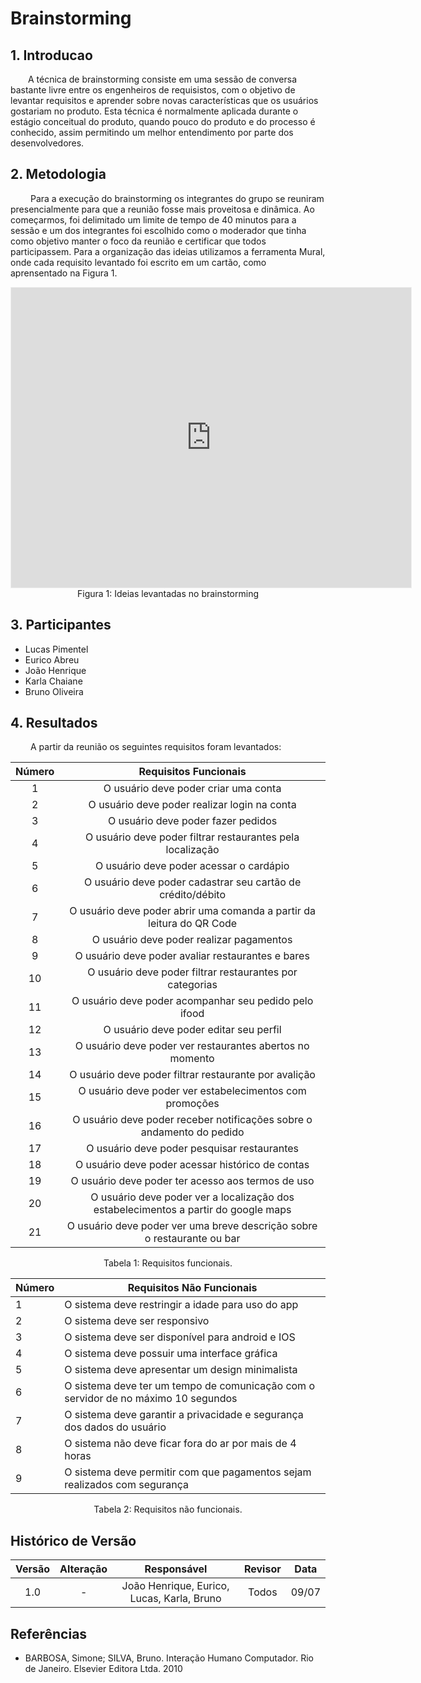 # Brainstorming

## 1. Introducao
&emsp;&emsp;A técnica de brainstorming consiste em uma sessão de conversa bastante livre entre os engenheiros de requisistos, com o objetivo de levantar requisitos e aprender sobre novas características que os usuários gostariam no produto. Esta técnica é normalmente aplicada durante o estágio conceitual do produto, quando pouco do produto e do processo é conhecido, assim permitindo um melhor entendimento por parte dos desenvolvedores.

## 2. Metodologia
&emsp;&emsp; Para a execução do brainstorming  os integrantes do grupo se reuniram presencialmente para que a reunião fosse mais proveitosa e dinâmica. Ao começarmos, foi delimitado um limite de tempo de 40 minutos para a sessão e um dos integrantes foi escolhido como o moderador que tinha como objetivo manter o foco da reunião e certificar que todos participassem. Para a organização das ideias utilizamos a ferramenta Mural, onde cada requisito levantado foi escrito em um cartão, como aprensentado na Figura 1.

<iframe src='https://app.mural.co/embed/ebdc3b56-9c6b-4ac5-b270-32cedb7a4f96'
        width='100%'
        height='480px'
        style='min-width: 640px; min-height: 480px; background-color: #f4f4f4; border: 1px solid #efefef'
        sandbox='allow-same-origin allow-scripts allow-modals allow-popups allow-popups-to-escape-sandbox'>
</iframe>
<center>
        Figura 1: Ideias levantadas no brainstorming
</center>

## 3. Participantes
- Lucas Pimentel
- Eurico Abreu
- João Henrique
- Karla Chaiane
- Bruno Oliveira

## 4. Resultados
&emsp;&emsp; A partir da reunião os seguintes requisitos foram levantados:

<center>

| Número | Requisitos Funcionais                                         |
| :------: | :--------------------------------------------------: |
| 1    | O usuário deve poder criar uma conta |
| 2    | O usuário deve poder realizar login na conta         |
| 3    | O usuário deve poder fazer pedidos      |
| 4    | O usuário deve poder filtrar restaurantes pela localização       |
| 5    | O usuário deve poder acessar o cardápio      |
| 6    | O usuário deve poder cadastrar seu cartão de crédito/débito        |
| 7    | O usuário deve poder abrir uma comanda a partir da leitura do QR Code       |
| 8    | O usuário deve poder realizar pagamentos        |
| 9    | O usuário deve poder avaliar restaurantes e bares      |
| 10   | O usuário deve poder filtrar restaurantes por categorias       |
| 11   | O usuário deve poder acompanhar seu pedido pelo ifood        |
| 12   | O usuário deve poder editar seu perfil        |
| 13   | O usuário deve poder ver restaurantes abertos no momento         |
| 14   | O usuário deve poder filtrar restaurante por avalição       |
| 15   | O usuário deve poder ver estabelecimentos com promoções        |
| 16   | O usuário deve poder receber notificações sobre o andamento do pedido        |
| 17   | O usuário deve poder pesquisar restaurantes        |
| 18   | O usuário deve poder acessar histórico de contas       |
| 19   | O usuário deve poder ter acesso aos termos de uso        |
| 20   | O usuário deve poder ver a localização dos estabelecimentos a partir do google maps        |
| 21   | O usuário deve poder ver uma breve descrição sobre o restaurante ou bar         |


<figcaption>Tabela 1: Requisitos funcionais.</figcaption>

| Número | Requisitos Não Funcionais                                         |
| ------ | --------------------------------------------------|
| 1    | O sistema deve restringir a idade para uso do app |
| 2    | O sistema deve ser responsivo  |
| 3    | O sistema deve ser disponível para android e IOS   |
| 4    | O sistema deve possuir uma interface gráfica  |
| 5    | O sistema deve apresentar um design minimalista  |
| 6    | O sistema deve ter um tempo de comunicação com o servidor de no máximo 10 segundos  |
| 7    | O sistema deve garantir a privacidade e segurança dos dados do usuário   |
| 8    | O sistema não deve ficar fora do ar por mais de 4 horas   |
| 9    | O sistema deve permitir com que pagamentos sejam realizados com segurança   |

<figcaption>Tabela 2: Requisitos não funcionais.</figcaption>

</center>

## Histórico de Versão

| Versão |                Alteração               | Responsável |         Revisor        |  Data |
|:------:|:--------------------------------------:|:-----------:|:----------------------:|:-----:|
|   1.0  |                    -                   |    João Henrique, Eurico, Lucas, Karla, Bruno   | Todos | 09/07 |

## Referências 
- BARBOSA, Simone; SILVA, Bruno. Interação Humano Computador. Rio de Janeiro. Elsevier Editora Ltda. 2010